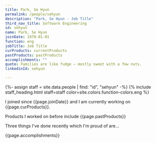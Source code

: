 ```yaml
---
title: Park, Se Hyun
permalink: /people/sehyun
description: "Park, Se Hyun - Job Title"
third_nav_title: Software Engineering
id: sehyun
name: Park, Se Hyun
joinDate: 1970-01-01
function: eng
jobTitle: Job Title
curProducts: currentProducts
pastProducts: pastProducts
accomplishments: ""
quote: Families are like fudge – mostly sweet with a few nuts.
linkedinId: sehyun

---
```


{%- assign staff = site.data.people | find: "id", "sehyun" -%}
{% include staff_heading.html staff=staff color=site.colors.function-colors.eng %}

<p>I joined since {{page.joinDate}} and I am currently working on {{page.curProducts}}.</p>

<p>Products I worked on before include {{page.pastProducts}}</p>

<p>Three things I've done recently which I'm proud of are...</p>
{{page.accomplishments}}
